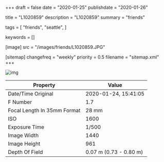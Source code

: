 +++
draft = false
date = "2020-01-25"
publishdate = "2020-01-26"

title = "L1020859"
description = "L1020859"
summary = "friends"

tags = [
    "friends",
    "seattle",
]

keywords = []

[image]
    src = "/images/friends/L1020859.JPG"

[sitemap]
    changefreq = "weekly"
    priority = 0.5
    filename = "sitemap.xml"
+++


![img](/images/friends/L1020859.JPG)

Property | Value
---------|------
Date/Time Original              | 2020-01-24, 15:41:05
F Number                        | 1.7
Focal Length In 35mm Format     | 28 mm
ISO                             | 1600
Exposure Time                   | 1/500
Image Width                     | 1440
Image Height                    | 961
Depth Of Field                  | 0.07 m (0.73 - 0.80 m)
